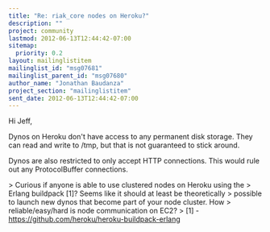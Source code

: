```yaml
---
title: "Re: riak_core nodes on Heroku?"
description: ""
project: community
lastmod: 2012-06-13T12:44:42-07:00
sitemap:
  priority: 0.2
layout: mailinglistitem
mailinglist_id: "msg07681"
mailinglist_parent_id: "msg07680"
author_name: "Jonathan Baudanza"
project_section: "mailinglistitem"
sent_date: 2012-06-13T12:44:42-07:00
---
```



Hi Jeff,

Dynos on Heroku don't have access to any permanent disk storage. They can
read and write to /tmp, but that is not guaranteed to stick around.

Dynos are also restricted to only accept HTTP connections. This would rule
out any ProtocolBuffer connections.


&gt; Curious if anyone is able to use clustered nodes on Heroku using the
&gt; Erlang buildpack [1]? Seems like it should at least be theoretically
&gt; possible to launch new dynos that become part of your node cluster. How
&gt; reliable/easy/hard is node communication on EC2?
&gt; [1] - https://github.com/heroku/heroku-buildpack-erlang
